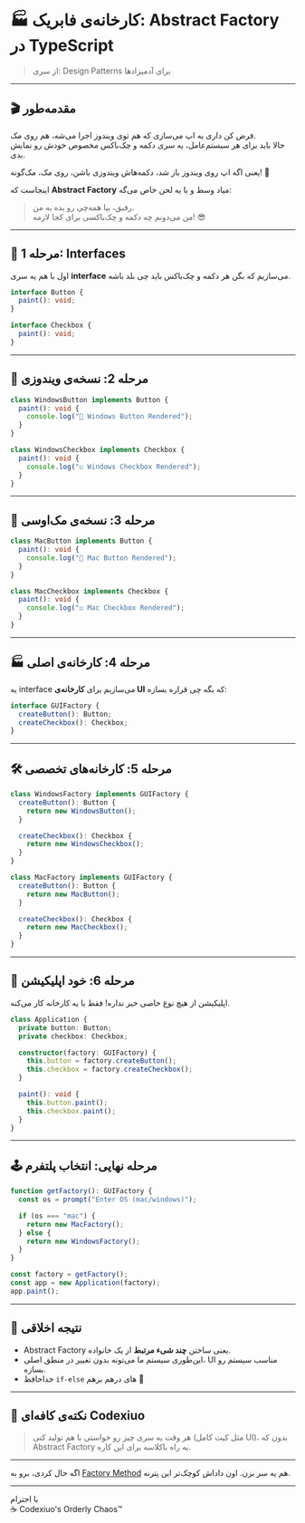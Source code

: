 # 🏭 کارخانه‌ی فابریک: Abstract Factory در TypeScript

> از سری: Design Patterns برای آدمیزادها

---

## 🎬 مقدمه‌طور

فرض کن داری یه اپ می‌سازی که هم توی ویندوز اجرا می‌شه، هم روی مک.  
حالا باید برای هر سیستم‌عامل، یه سری دکمه و چک‌باکس مخصوص خودش رو نمایش بدی.

یعنی اگه اپ روی ویندوز باز شد، دکمه‌هاش ویندوزی باشن، روی مک، مک‌گونه! 🍏

اینجاست که **Abstract Factory** میاد وسط و با یه لحن خاص می‌گه:

> رفیق، بیا همه‌چی رو بده به من.  
> من می‌دونم چه دکمه و چک‌باکسی برای کجا لازمه! 😎

---

## 🧱 مرحله 1: Interfaces

اول با هم یه سری **interface** می‌سازیم که بگن هر دکمه و چک‌باکس باید چی بلد باشه.

```ts
interface Button {
  paint(): void;
}

interface Checkbox {
  paint(): void;
}
```

---

## 🎨 مرحله 2: نسخه‌ی ویندوزی

```ts
class WindowsButton implements Button {
  paint(): void {
    console.log("🎨 Windows Button Rendered");
  }
}

class WindowsCheckbox implements Checkbox {
  paint(): void {
    console.log("☑️ Windows Checkbox Rendered");
  }
}
```

---

## 🍏 مرحله 3: نسخه‌ی مک‌اوسی

```ts
class MacButton implements Button {
  paint(): void {
    console.log("🎨 Mac Button Rendered");
  }
}

class MacCheckbox implements Checkbox {
  paint(): void {
    console.log("☑️ Mac Checkbox Rendered");
  }
}
```

---

## 🏭 مرحله 4: کارخانه‌ی اصلی

یه interface می‌سازیم برای **کارخانه‌ی UI** که بگه چی قراره بسازه:

```ts
interface GUIFactory {
  createButton(): Button;
  createCheckbox(): Checkbox;
}
```

---

## 🛠️ مرحله 5: کارخانه‌های تخصصی

```ts
class WindowsFactory implements GUIFactory {
  createButton(): Button {
    return new WindowsButton();
  }

  createCheckbox(): Checkbox {
    return new WindowsCheckbox();
  }
}

class MacFactory implements GUIFactory {
  createButton(): Button {
    return new MacButton();
  }

  createCheckbox(): Checkbox {
    return new MacCheckbox();
  }
}
```

---

## 🧪 مرحله 6: خود اپلیکیشن

اپلیکیشن از هیچ نوع خاصی خبر نداره! فقط با یه کارخانه کار می‌کنه.

```ts
class Application {
  private button: Button;
  private checkbox: Checkbox;

  constructor(factory: GUIFactory) {
    this.button = factory.createButton();
    this.checkbox = factory.createCheckbox();
  }

  paint(): void {
    this.button.paint();
    this.checkbox.paint();
  }
}
```

---

## 🕹️ مرحله نهایی: انتخاب پلتفرم

```ts
function getFactory(): GUIFactory {
  const os = prompt("Enter OS (mac/windows)");

  if (os === "mac") {
    return new MacFactory();
  } else {
    return new WindowsFactory();
  }
}

const factory = getFactory();
const app = new Application(factory);
app.paint();
```

---

## 🧠 نتیجه اخلاقی

- Abstract Factory یعنی ساختن **چند شیء مرتبط** از یک خانواده.
- این‌طوری سیستم ما می‌تونه بدون تغییر در منطق اصلی، UI مناسب سیستم رو بسازه.
- خداحافظ `if-else` های درهم برهم 👋

---

## 🧁 نکته‌ی کافه‌ای Codexiuo

> هر وقت یه سری چیز رو خواستی با هم تولید کنی (مثل کیت کامل UI)، بدون که Abstract Factory یه راه باکلاسه برای این کاره.

---

اگه حال کردی، برو به [Factory Method](./../004%20-%20Factory%20DP/) هم یه سر بزن. اون داداش کوچک‌تر این پترنه.

---

با احترام  
☕ Codexiuo's Orderly Chaos™
